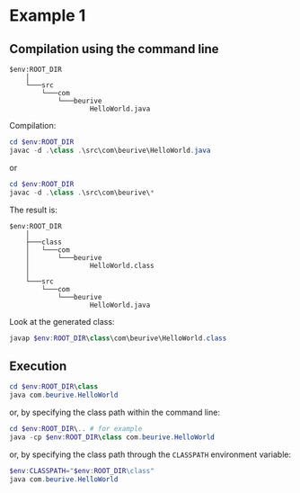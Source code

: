 # Example 1

## Compilation using the command line

	$env:ROOT_DIR
	    │
	    └───src
	        └───com
	            └───beurive
	                    HelloWorld.java

Compilation:

```powershell
cd $env:ROOT_DIR
javac -d .\class .\src\com\beurive\HelloWorld.java
```

or

```powershell
cd $env:ROOT_DIR
javac -d .\class .\src\com\beurive\*
```

The result is:

	$env:ROOT_DIR
	    │
	    ├───class
	    │   └───com
	    │       └───beurive
	    │               HelloWorld.class
	    │
	    └───src
	        └───com
	            └───beurive
	                    HelloWorld.java

Look at the generated class:

```powershell
javap $env:ROOT_DIR\class\com\beurive\HelloWorld.class
```

## Execution

```powershell
cd $env:ROOT_DIR\class
java com.beurive.HelloWorld
```

or, by specifying the class path within the command line:

```powershell
cd $env:ROOT_DIR\.. # for example
java -cp $env:ROOT_DIR\class com.beurive.HelloWorld
```

or, by specifying the class path through the `CLASSPATH` environment variable:

```powershell
$env:CLASSPATH="$env:ROOT_DIR\class"
java com.beurive.HelloWorld
```
